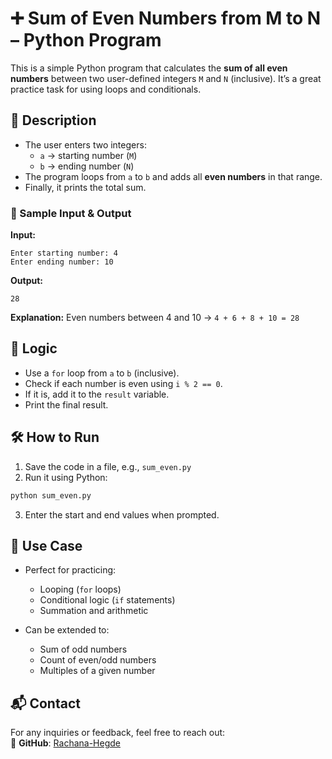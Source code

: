 # ➕ Sum of Even Numbers from M to N – Python Program

This is a simple Python program that calculates the **sum of all even numbers** between two user-defined integers `M` and `N` (inclusive). It’s a great practice task for using loops and conditionals.

## 📌 Description

* The user enters two integers:
  * `a` → starting number (`M`)
  * `b` → ending number (`N`)
* The program loops from `a` to `b` and adds all **even numbers** in that range.
* Finally, it prints the total sum.

### 🧾 Sample Input & Output

**Input:**

```
Enter starting number: 4  
Enter ending number: 10
```

**Output:**

```
28
```

**Explanation:**
Even numbers between 4 and 10 → `4 + 6 + 8 + 10 = 28`

## 🧠 Logic

* Use a `for` loop from `a` to `b` (inclusive).
* Check if each number is even using `i % 2 == 0`.
* If it is, add it to the `result` variable.
* Print the final result.

## 🛠️ How to Run

1. Save the code in a file, e.g., `sum_even.py`
2. Run it using Python:
```bash
python sum_even.py
```
3. Enter the start and end values when prompted.

## 🎯 Use Case

* Perfect for practicing:
  * Looping (`for` loops)
  * Conditional logic (`if` statements)
  * Summation and arithmetic

* Can be extended to:
  * Sum of odd numbers
  * Count of even/odd numbers
  * Multiples of a given number

## 📬 Contact  

For any inquiries or feedback, feel free to reach out:    
🔗 **GitHub**: [Rachana-Hegde](https://github.com/Rachana-Hegde)
